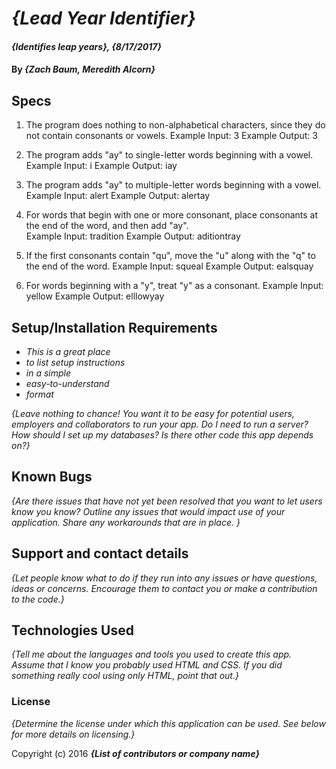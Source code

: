 # _{Lead Year Identifier}_

#### _{Identifies leap years}, {8/17/2017}_

#### By _**{Zach Baum, Meredith Alcorn}**_

## Specs

1. The program does nothing to non-alphabetical characters, since they do not contain consonants or vowels.
Example Input: 3
Example Output: 3

2. The program adds "ay" to single-letter words beginning with a vowel.
Example Input: i
Example Output: iay

3. The program adds "ay" to multiple-letter words beginning with a vowel.
Example Input: alert
Example Output: alertay

4. For words that begin with one or more consonant, place consonants at the end of the word, and then add "ay".  
  Example Input: tradition
  Example Output: aditiontray

5.  If the first consonants contain "qu", move the "u" along with the "q" to the end of the word.
  Example Input: squeal
  Example Output: ealsquay

6. For words beginning with a "y", treat "y" as a consonant.
  Example Input: yellow
  Example Output: elllowyay

## Setup/Installation Requirements

* _This is a great place_
* _to list setup instructions_
* _in a simple_
* _easy-to-understand_
* _format_

_{Leave nothing to chance! You want it to be easy for potential users, employers and collaborators to run your app. Do I need to run a server? How should I set up my databases? Is there other code this app depends on?}_

## Known Bugs

_{Are there issues that have not yet been resolved that you want to let users know you know?  Outline any issues that would impact use of your application.  Share any workarounds that are in place. }_

## Support and contact details

_{Let people know what to do if they run into any issues or have questions, ideas or concerns.  Encourage them to contact you or make a contribution to the code.}_

## Technologies Used

_{Tell me about the languages and tools you used to create this app. Assume that I know you probably used HTML and CSS. If you did something really cool using only HTML, point that out.}_

### License

*{Determine the license under which this application can be used.  See below for more details on licensing.}*

Copyright (c) 2016 **_{List of contributors or company name}_**
